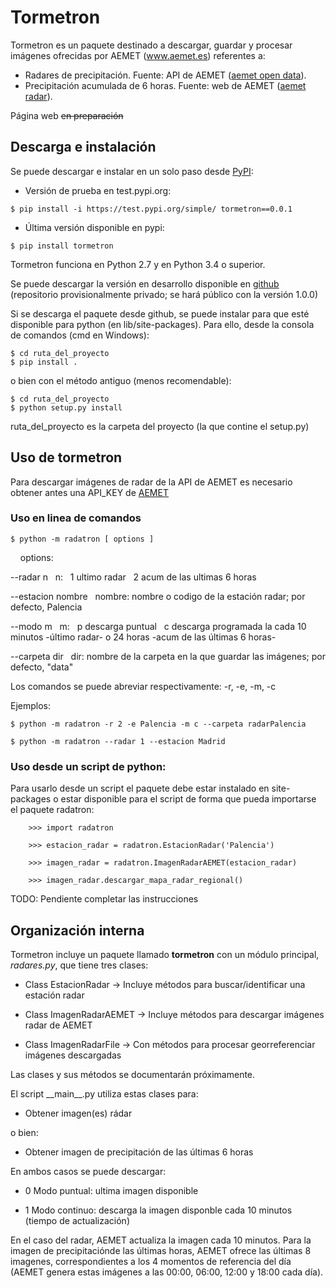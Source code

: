# Tormetron

Tormetron es un paquete destinado a descargar, guardar y procesar imágenes ofrecidas por AEMET (www.aemet.es) referentes a:
  * Radares de precipitación. Fuente: API de AEMET ([aemet open data](https://opendata.aemet.es/)).
  * Precipitación acumulada de 6 horas. Fuente: web de AEMET ([aemet radar](http://www.aemet.es/es/eltiempo/observacion/radar)).
  
Página web ~~en preparación~~

## Descarga e instalación

Se puede descargar e instalar en un solo paso desde [PyPI](https://pypi.org/project/tormetron/):

* Versión de prueba en test.pypi.org:

```
$ pip install -i https://test.pypi.org/simple/ tormetron==0.0.1
```

* Última versión disponible en pypi:

```
$ pip install tormetron
```

Tormetron funciona en Python 2.7 y en Python 3.4 o superior.

Se puede descargar la versión en desarrollo disponible en [github](https://github.com/jlbmdm/tormetron) (repositorio provisionalmente privado; se hará público con la versión 1.0.0)

Si se descarga el paquete desde github, se puede instalar para que esté disponible para python (en lib/site-packages). Para ello, desde la consola de comandos (cmd en Windows):

```
$ cd ruta_del_proyecto
$ pip install .

```

o bien con el método antiguo (menos recomendable):

```
$ cd ruta_del_proyecto
$ python setup.py install
```
ruta\_del\_proyecto es la carpeta del proyecto (la que contine el setup.py)

## Uso de tormetron

Para descargar imágenes de radar de la API de AEMET es necesario obtener antes una API_KEY de [AEMET](https://opendata.aemet.es/centrodedescargas/altaUsuario)

### Uso en linea de comandos

    $ python -m radatron [ options ]
    
&nbsp;&nbsp;&nbsp;&nbsp;options:

--radar n
&nbsp;&nbsp;n: &nbsp;&nbsp;1 ultimo radar
&nbsp;&nbsp;2 acum de las ultimas 6 horas

--estacion nombre
&nbsp;&nbsp;nombre: nombre o codigo de la estación radar; por defecto, Palencia

--modo m
&nbsp;&nbsp;m: &nbsp;&nbsp;p descarga puntual
&nbsp;&nbsp;c descarga programada la cada 10 minutos -último radar- o 24 horas -acum de las últimas 6 horas-

--carpeta dir
&nbsp;&nbsp;dir: nombre de la carpeta en la que guardar las imágenes; por defecto, "data"
			
Los comandos se puede abreviar respectivamente: -r, -e, -m, -c

Ejemplos:

```  
$ python -m radatron -r 2 -e Palencia -m c --carpeta radarPalencia

$ python -m radatron --radar 1 --estacion Madrid
```

### Uso desde un script de python:

Para usarlo desde un script el paquete debe estar instalado en site-packages o estar disponible para el script de forma que pueda importarse el paquete radatron:

```
	>>> import radatron

	>>> estacion_radar = radatron.EstacionRadar('Palencia')

	>>> imagen_radar = radatron.ImagenRadarAEMET(estacion_radar)

	>>> imagen_radar.descargar_mapa_radar_regional()
```

TODO: Pendiente completar las instrucciones


## Organización interna

Tormetron incluye un paquete llamado __tormetron__ con un módulo principal, _radares.py_, que tiene tres clases:

- Class EstacionRadar     -> Incluye métodos para buscar/identificar una estación radar
  
- Class ImagenRadarAEMET  -> Incluye métodos para descargar imágenes radar de AEMET

- Class ImagenRadarFile   -> Con métodos para procesar georreferenciar imágenes descargadas

Las clases y sus métodos se documentarán próximamente.

El script \_\_main\_\_.py utiliza estas clases para:

 * Obtener imagen(es) rádar

  o bien:

 * Obtener imagen de precipitación de las últimas 6 horas
    
En ambos casos se puede descargar:
		
 * 0 Modo puntual: ultima imagen disponible
			
 * 1 Modo continuo: descarga la imagen disponble cada 10 minutos (tiempo de actualización)

En el caso del radar, AEMET actualiza la imagen cada 10 minutos. Para la imagen de precipitaciónde las últimas horas, AEMET ofrece las últimas 8 imagenes, correspondientes a los 4 momentos de referencia del día (AEMET genera estas imágenes a las 00:00, 06:00, 12:00 y 18:00 cada día).

